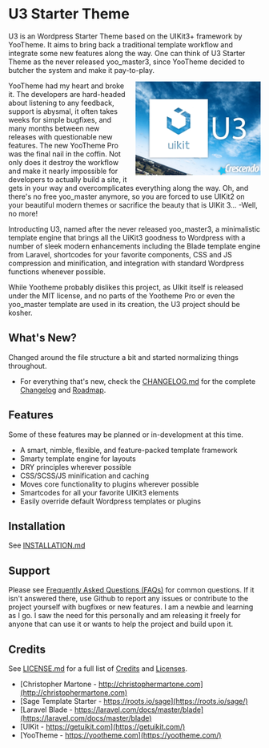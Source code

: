 # U3 Starter Theme
U3 is an Wordpress Starter Theme based on the UIKit3+ framework by YooTheme. It aims to bring back a traditional template workflow and integrate some new features along the way. One can think of U3 Starter Theme as the never released yoo_master3, since YooTheme decided to butcher the system and make it pay-to-play.

<img src="resources/screenshot.png" width="250" style="float: right; margin-left: 15px;" /> YooTheme had my heart and broke it. The developers are hard-headed about listening to any feedback, support is abysmal, it often takes weeks for simple bugfixes, and many months between new releases with questionable new features. The new YooTheme Pro was the final nail in the coffin. Not only does it destroy the workflow and make it nearly impossible for developers to actually build a site, it gets in your way and overcomplicates everything along the way. Oh, and there's no free yoo_master anymore, so you are forced to use UIKit2 on your beautiful modern themes or sacrifice the beauty that is UIKit 3... -Well, no more!

Introducting U3, named after the never released yoo_master3, a minimalistic template engine that brings all the UiKit3 goodness to Wordpress with a number of sleek modern enhancements including the Blade template engine from Laravel, shortcodes for your favorite components, CSS and JS compression and minification, and integration with standard Wordpress functions whenever possible.

While Yootheme probably dislikes this project, as UIkit itself is released under the MIT license, and no parts of the Yootheme Pro or even the yoo_master template are used in its creation, the U3 project should be kosher.

## What's New?
Changed around the file structure a bit and started normalizing things throughout.
* For everything that's new, check the [CHANGELOG.md](CHANGELOG.md) for the complete [Changelog](CHANGELOG.md#changelog) and [Roadmap](CHANGELOG.md#roadmap).

## Features
Some of these features may be planned or in-development at this time.
* A smart, nimble, flexible, and feature-packed template framework
* Smarty template engine for layouts
* DRY principles wherever possible
* CSS/SCSS/JS minification and caching
* Moves core functionality to plugins wherever possible
* Smartcodes for all your favorite UIKit3 elements
* Easily override default Wordpress templates or plugins

## Installation
See [INSTALLATION.md](INSTALLATION.md)

## Support
Please see [Frequently Asked Questions (FAQs)](INSTALLATION.md#faq) for common questions. If it isn't answered there, use Github to report any issues or contribute to the project yourself with bugfixes or new features. I am a newbie and learning as I go. I saw the need for this personally and am releasing it freely for anyone that can use it or wants to help the project and build upon it.

## Credits
See [LICENSE.md](LICENSE.md) for a full list of [Credits](LICENSE.md#credits) and [Licenses](LICENSE.md#licenses).
* [Christopher Martone - http://christophermartone.com](http://christophermartone.com)
* [Sage Template Starter - https://roots.io/sage](https://roots.io/sage/)
* [Laravel Blade - https://laravel.com/docs/master/blade](https://laravel.com/docs/master/blade)
* [UIKit - https://getuikit.com](https://getuikit.com/)
* [YooTheme - https://yootheme.com](https://yootheme.com/)
